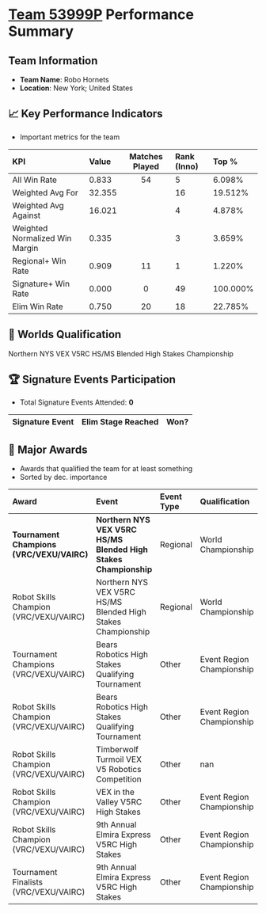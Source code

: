 # [Team 53999P](https://https://www.robotevents.com/teams/V5RC/53999P) Performance Summary

##  Team Information
- **Team Name**: Robo Hornets
- **Location**: New York; United States

## 📈 Key Performance Indicators
- Important metrics for the team

| KPI | Value | Matches Played | Rank (Inno) | Top % |
|:---|:-----|:--------------:|:----|:-----|
| All Win Rate | 0.833 | 54 | 5 | 6.098% |
| Weighted Avg For | 32.355 |  | 16 | 19.512% |
| Weighted Avg Against | 16.021 |  | 4 | 4.878% |
| Weighted Normalized Win Margin | 0.335 |  | 3 | 3.659% |
| Regional+ Win Rate | 0.909 | 11 | 1 | 1.220% |
| Signature+ Win Rate | 0.000 | 0 | 49 | 100.000% |
| Elim Win Rate | 0.750 | 20 | 18 | 22.785% |


## 🎯 Worlds Qualification
Northern NYS VEX V5RC HS/MS Blended High Stakes Championship

## 🏆 Signature Events Participation
- Total Signature Events Attended: **0**

| Signature Event | Elim Stage Reached | Won? |
|:----------------|:-------------------|:----|


## 🥇 Major Awards
- Awards that qualified the team for at least something
- Sorted by dec. importance

| Award | Event | Event Type | Qualification |
|:------|:------|:-----------|:--------------|
| **Tournament Champions (VRC/VEXU/VAIRC)** | **Northern NYS VEX V5RC HS/MS Blended High Stakes Championship** | Regional | World Championship |
| Robot Skills Champion (VRC/VEXU/VAIRC) | Northern NYS VEX V5RC HS/MS Blended High Stakes Championship | Regional | World Championship |
| Tournament Champions (VRC/VEXU/VAIRC) | Bears Robotics High Stakes Qualifying Tournament | Other | Event Region Championship |
| Robot Skills Champion (VRC/VEXU/VAIRC) | Bears Robotics High Stakes Qualifying Tournament | Other | Event Region Championship |
| Robot Skills Champion (VRC/VEXU/VAIRC) | Timberwolf Turmoil VEX V5 Robotics Competition | Other | nan |
| Robot Skills Champion (VRC/VEXU/VAIRC) | VEX in the Valley V5RC High Stakes | Other | Event Region Championship |
| Robot Skills Champion (VRC/VEXU/VAIRC) | 9th Annual Elmira Express V5RC High Stakes | Other | Event Region Championship |
| Tournament Finalists (VRC/VEXU/VAIRC) | 9th Annual Elmira Express V5RC High Stakes | Other | Event Region Championship |

